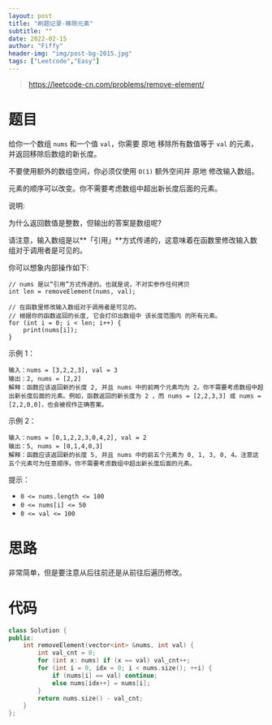 ```yaml
---
layout: post
title: "刷题记录-移除元素"
subtitle: ""
date: 2022-02-15
author: "Fiffy"
header-img: "img/post-bg-2015.jpg"
tags: ["Leetcode","Easy"]
---
```


> https://leetcode-cn.com/problems/remove-element/

# 题目

给你一个数组 `nums` 和一个值 `val`，你需要 原地 移除所有数值等于 `val` 的元素，并返回移除后数组的新长度。

不要使用额外的数组空间，你必须仅使用 `O(1)` 额外空间并 原地 修改输入数组。

元素的顺序可以改变。你不需要考虑数组中超出新长度后面的元素。

 

说明:

为什么返回数值是整数，但输出的答案是数组呢?

请注意，输入数组是以**「引用」**方式传递的，这意味着在函数里修改输入数组对于调用者是可见的。

你可以想象内部操作如下:

```
// nums 是以“引用”方式传递的。也就是说，不对实参作任何拷贝
int len = removeElement(nums, val);

// 在函数里修改输入数组对于调用者是可见的。
// 根据你的函数返回的长度, 它会打印出数组中 该长度范围内 的所有元素。
for (int i = 0; i < len; i++) {
    print(nums[i]);
}
```


示例 1：

```
输入：nums = [3,2,2,3], val = 3
输出：2, nums = [2,2]
解释：函数应该返回新的长度 2, 并且 nums 中的前两个元素均为 2。你不需要考虑数组中超出新长度后面的元素。例如，函数返回的新长度为 2 ，而 nums = [2,2,3,3] 或 nums = [2,2,0,0]，也会被视作正确答案。
```

示例 2：

```
输入：nums = [0,1,2,2,3,0,4,2], val = 2
输出：5, nums = [0,1,4,0,3]
解释：函数应该返回新的长度 5, 并且 nums 中的前五个元素为 0, 1, 3, 0, 4。注意这五个元素可为任意顺序。你不需要考虑数组中超出新长度后面的元素。
```


提示：

- `0 <= nums.length <= 100`
- `0 <= nums[i] <= 50`
- `0 <= val <= 100`

# 思路

非常简单，但是要注意从后往前还是从前往后遍历修改。

# 代码

```c++
class Solution {
public:
    int removeElement(vector<int> &nums, int val) {
        int val_cnt = 0;
        for (int x: nums) if (x == val) val_cnt++;
        for (int i = 0, idx = 0; i < nums.size(); ++i) {
            if (nums[i] == val) continue;
            else nums[idx++] = nums[i];
        }
        return nums.size() - val_cnt;
    }
};
```

